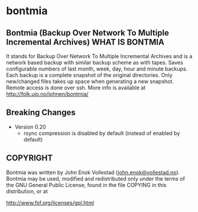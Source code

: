 bontmia
=======

Bontmia (Backup Over Network To Multiple Incremental Archives)
WHAT IS BONTMIA
---------------

It stands for Backup Over Network To Multiple Incremental Archives and
is a network based backup with similar backup scheme as with tapes.
Saves configurable numbers of last month, week, day, hour and minute
backups.  Each backup is a complete snapshot of the original
directories.  Only new/changed files takes up space when generating a
new snapshot.  Remote access is done over ssh.  More info is available
at http://folk.uio.no/johnen/bontmia/

Breaking Changes
----------------
* Version 0.20
  * rsync compression is disabled by default (instead of enabled by default)

COPYRIGHT
---------

Bontmia was written by John Enok Vollestad (john.enok@vollestad.no).
Bontmia may be used, modified and redistributed only under the terms
of the GNU General Public License, found in the file COPYING in this
distribution, or at

http://www.fsf.org/licenses/gpl.html
